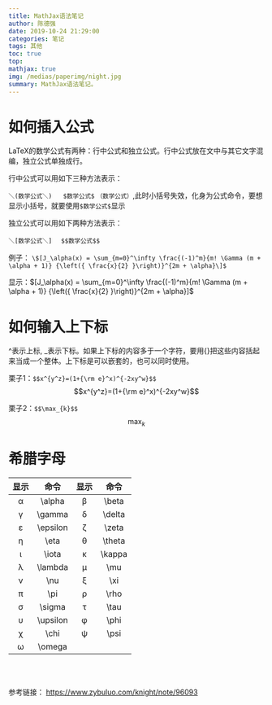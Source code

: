 ```yaml
---
title: MathJax语法笔记
author: 陈德强
date: 2019-10-24 21:29:00
categories: 笔记
tags: 其他
toc: true
top: 
mathjax: true
img: /medias/paperimg/night.jpg
summary: MathJax语法笔记。
---
```





# 如何插入公式
LaTeX的数学公式有两种：行中公式和独立公式。行中公式放在文中与其它文字混编，独立公式单独成行。

行中公式可以用如下三种方法表示：

`＼(数学公式＼)` 　
`$数学公式$`
`（数学公式）`,此时小括号失效，化身为公式命令，要想显示小括号，就要使用`$数学公式$`显示

独立公式可以用如下两种方法表示：

`＼[数学公式＼]`　
`$$数学公式$$`

例子：
`
\$[J_\alpha(x) = \sum_{m=0}^\infty \frac{(-1)^m}{m! \Gamma (m + \alpha + 1)} {\left({ \frac{x}{2} }\right)}^{2m + \alpha}\]$
`

显示：\$[J_\alpha(x) = \sum_{m=0}^\infty \frac{(-1)^m}{m! \Gamma (m + \alpha + 1)} {\left({ \frac{x}{2} }\right)}^{2m + \alpha}\]$

# 如何输入上下标
^表示上标, _表示下标。如果上下标的内容多于一个字符，要用{}把这些内容括起来当成一个整体。上下标是可以嵌套的，也可以同时使用。

栗子1：`$$x^{y^z}=(1+{\rm e}^x)^{-2xy^w}$$`
$$x^{y^z}=(1+{\rm e}^x)^{-2xy^w}$$


栗子2：`$$\max_{k}$$`
$$\max_{k}$$

# 希腊字母

|显示|	命令|	显示|	命令|
|:---:|:---:|:---:|:---:|
α	|\alpha	|β	|\beta
γ	|\gamma	|δ	|\delta
ε	|\epsilon|	ζ|	\zeta
η	|\eta	|θ|	\theta
ι	|\iota	|κ|	\kappa
λ	|\lambda	|μ|	\mu
ν	|\nu	|ξ	|\xi
π	|\pi	|ρ	|\rho
σ	|\sigma	|τ|	\tau
υ	|\upsilon	|φ|	\phi
χ	|\chi	|ψ|	\psi
ω	|\omega|	 	

</br>
</br>

参考链接：
https://www.zybuluo.com/knight/note/96093